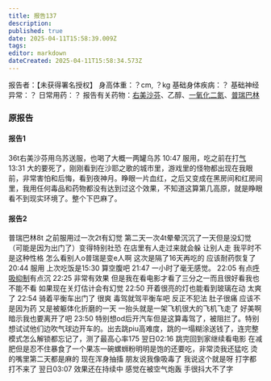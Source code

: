 ```yaml
---
title: 报告137
description: 
published: true
date: 2025-04-11T15:58:39.009Z
tags: 
editor: markdown
dateCreated: 2025-04-11T15:58:34.573Z
---
```


报告者：【未获得署名授权】
身高体重：？cm, ？kg
基础身体疾病：？
基础神经异常：？
日常用药：？
报告有关药物：[右美沙芬](/DXM/)、乙醇、[一氧化二氮](/%E5%85%83%E7%B4%A0%E5%91%A8%E6%9C%9F%E8%A1%A8/#%E4%B8%80%E6%B0%A7%E5%8C%96%E4%BA%8C%E6%B0%AE%EF%BC%88N2O%EF%BC%89-1)、[普瑞巴林](/PR80/)

### 原报告
#### 报告1
36t右美沙芬用乌苏送服，也喝了大概一两罐乌苏
10:47 服用，吃之前在打[气](/%E5%85%83%E7%B4%A0%E5%91%A8%E6%9C%9F%E8%A1%A8/#%E4%B8%80%E6%B0%A7%E5%8C%96%E4%BA%8C%E6%B0%AE%EF%BC%88N2O%EF%BC%89-1)
13:31 大的要死了，刚刚看到在沙耶之歌的城市里，游戏里的怪物都出现在我眼前，非常害怕和后悔，看到夜神月。睁眼一片血红，之后又变成在黑房间和红房间里，我用任何毒品和药物都没有达到过这个效果，不知道这算第几高原，就是睁眼看不到现实环境了。整个下巴麻了。

#### 报告2
普瑞巴林8t 之前服用过一次2t有幻觉 第二天一次4t晕晕沉沉了一天但是没幻觉（可能是因为出门了）变得特别社恐 在店里有人走过来就会躲 让别人走 我平时不是这种性格 怎么看别人o普瑞是变e人啊 这次是隔了16天再吃的 应该耐药恢复了
20:44 服用 上次吃饭是15:30 算空腹吧
21:47 一小时了毫无感觉。
22:05 有点[呼吸抑制](/%E5%91%BC%E5%90%B8%E6%8A%91%E5%88%B6/)有点沉
22:25 非常有效果 但是我在看电影才看了三分之一而且很好看我也不能不看 如果现在关灯估计会有幻觉 
22:50 开着很亮的灯也能看到玻璃在动 太爽了
22:54 骑着平衡车出门了 很爽 毒驾就驾平衡车吧 反正不犯法 肚子很痛 应该不是因为药 又是被躯体化折磨的一天 一抬头就是一架飞机很大的飞机飞走了 好美啊 暗示我也要离开了吧
23:50 特别想od后开汽车但是这算毒驾了，被阻拦了。特别想试试他们边吹气球边开车的。出去跳piu高难度，跳的一塌糊涂送钱了，连完整模式怎么解锁都忘记了，测了最高心率175
翌日02:16 跳完回到家继续看电影 在减肥但是忍不住暴食了一个果冻一碗螺蛳粉明明是饱的还要吃，非常烫我还猛吃 烫的嘴里第二天都是麻的 现在浑身抽搐 朋友说我像吸毒了 我说这个就是呀 打字都打不来了
翌日03:07 效果还在持续中 感觉在被空气炮轰 手很抖大不了字
